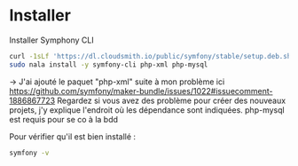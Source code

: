 # Installer

Installer Symphony CLI

```bash
curl -1sLf 'https://dl.cloudsmith.io/public/symfony/stable/setup.deb.sh' | sudo -E bash
sudo nala install -y symfony-cli php-xml php-mysql
```

-> J'ai ajouté le paquet "php-xml" suite à mon problème ici https://github.com/symfony/maker-bundle/issues/1022#issuecomment-1886867723
Regardez si vous avez des problème pour créer des nouveaux projets, j'y explique l'endroit où les dépendance sont indiquées.
php-mysql est requis pour se co à la bdd


Pour vérifier qu'il est bien installé :

```bash
symfony -v
```
